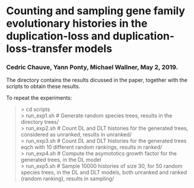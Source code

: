 # Counting and sampling gene family evolutionary histories in the duplication-loss and duplication-loss-transfer models

### Cedric Chauve, Yann Ponty, Michael Wallner, May 2, 2019.

The directory contains the results dicussed in the paper, together with the scripts to obtain these results.

To repeat the experiments:  
> \> cd scripts  
> \> run_exp1.sh # Generate random species trees, results in the directory trees/  
> \> run_exp2.sh # Count DL and DLT histories for the generated trees, considered as unranked, results in unranked/  
> \> run_exp3.sh # Count DL and DLT histories for the generated trees eqch with 10 different random rankings, results in ranked/  
> \> run_exp4.sh # Compute the asymototics growth factor for the generated trees, in the DL model  
> \> run_exp5.sh # Sample 10000 histories of size 30, for 50 random species trees, in the DL and DLT models, both unranked and ranked (random ranking), results in sampling/  
